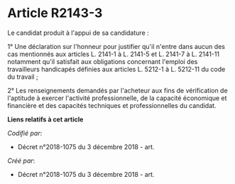 # Article R2143-3

Le candidat produit à l'appui de sa candidature :

1° Une déclaration sur l'honneur pour justifier qu'il n'entre dans aucun des cas mentionnés aux articles L. 2141-1 à L.
2141-5 et L. 2141-7 à L. 2141-11 notamment qu'il satisfait aux obligations concernant l'emploi des travailleurs handicapés
définies aux articles L. 5212-1 à L. 5212-11 du code du travail ;

2° Les renseignements demandés par l'acheteur aux fins de vérification de l'aptitude à exercer l'activité professionnelle, de
la capacité économique et financière et des capacités techniques et professionnelles du candidat.

**Liens relatifs à cet article**

_Codifié par_:

  - Décret n°2018-1075 du 3 décembre 2018 - art.

_Créé par_:

  - Décret n°2018-1075 du 3 décembre 2018 - art.
